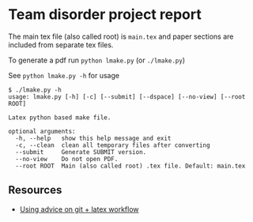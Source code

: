 
# Team disorder project report

The main tex file (also called root) is `main.tex` and paper sections are included from separate tex files.

To generate a pdf run `python lmake.py` (or `./lmake.py`)

See `python lmake.py -h` for usage

```
$ ./lmake.py -h
usage: lmake.py [-h] [-c] [--submit] [--dspace] [--no-view] [--root ROOT]

Latex python based make file.

optional arguments:
  -h, --help   show this help message and exit
  -c, --clean  clean all temporary files after converting
  --submit     Generate SUBMIT version.
  --no-view    Do not open PDF.
  --root ROOT  Main (also called root) .tex file. Default: main.tex
```


## Resources

- [Using advice on git + latex workflow](http://stackoverflow.com/questions/6188780/git-latex-workflow)
